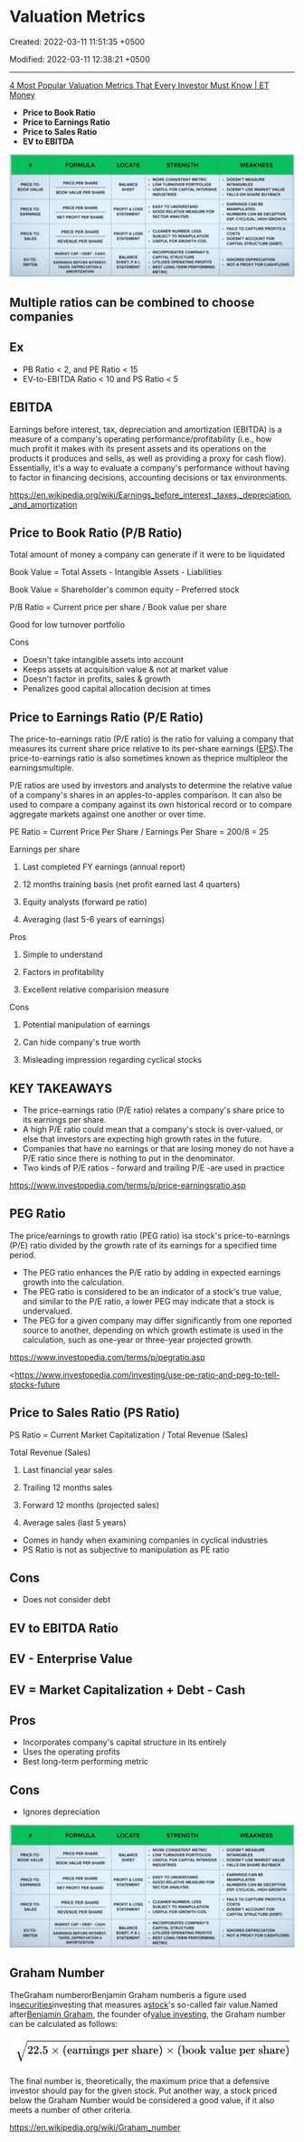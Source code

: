 # Valuation Metrics

Created: 2022-03-11 11:51:35 +0500

Modified: 2022-03-11 12:38:21 +0500

---

[4 Most Popular Valuation Metrics That Every Investor Must Know | ET Money](https://www.youtube.com/watch?v=kqNaY3woTeE)
-   **Price to Book Ratio**
-   **Price to Earnings Ratio**
-   **Price to Sales Ratio**
-   **EV to EBITDA**

![image](media/Market-Terms_Valuation-Metrics-image1.jpeg)

## Multiple ratios can be combined to choose companies

## Ex
-   PB Ratio < 2, and PE Ratio < 15
-   EV-to-EBITDA Ratio < 10 and PS Ratio < 5

## EBITDA

Earnings before interest, tax, depreciation and amortization (EBITDA) is a measure of a company's operating performance/profitability (i.e., how much profit it makes with its present assets and its operations on the products it produces and sells, as well as providing a proxy for cash flow). Essentially, it's a way to evaluate a company's performance without having to factor in financing decisions, accounting decisions or tax environments.

<https://en.wikipedia.org/wiki/Earnings_before_interest,_taxes,_depreciation,_and_amortization>

## Price to Book Ratio (P/B Ratio)

Total amount of money a company can generate if it were to be liquidated

Book Value = Total Assets - Intangible Assets - Liabilities

Book Value = Shareholder's common equity - Preferred stock

P/B Ratio = Current price per share / Book value per share

Good for low turnover portfolio

Cons
-   Doesn't take intangible assets into account
-   Keeps assets at acquisition value & not at market value
-   Doesn't factor in profits, sales & growth
-   Penalizes good capital allocation decision at times

## Price to Earnings Ratio (P/E Ratio)

The price-to-earnings ratio (P/E ratio) is the ratio for valuing a company that measures its current share price relative to its per-share earnings ([EPS](https://www.investopedia.com/terms/e/eps.asp)).The price-to-earnings ratio is also sometimes known as theprice multipleor the earningsmultiple.

P/E ratios are used by investors and analysts to determine the relative value of a company's shares in an apples-to-apples comparison. It can also be used to compare a company against its own historical record or to compare aggregate markets against one another or over time.

PE Ratio = Current Price Per Share / Earnings Per Share = 200/8 = 25

Earnings per share

1.  Last completed FY earnings (annual report)

2.  12 months training basis (net profit earned last 4 quarters)

3.  Equity analysts (forward pe ratio)

4.  Averaging (last 5-6 years of earnings)

Pros

1.  Simple to understand

2.  Factors in profitability

3.  Excellent relative comparision measure

Cons

1.  Potential manipulation of earnings

2.  Can hide company's true worth

3.  Misleading impression regarding cyclical stocks

## KEY TAKEAWAYS
-   The price-earnings ratio (P/E ratio) relates a company's share price to its earnings per share.
-   A high P/E ratio could mean that a company's stock is over-valued, or else that investors are expecting high growth rates in the future.
-   Companies that have no earnings or that are losing money do not have a P/E ratio since there is nothing to put in the denominator.
-   Two kinds of P/E ratios - forward and trailing P/E -are used in practice

<https://www.investopedia.com/terms/p/price-earningsratio.asp>

## PEG Ratio

The price/earnings to growth ratio (PEG ratio) isa stock's price-to-earnings (P/E) ratio divided by the growth rate of its earnings for a specified time period.


-   The PEG ratio enhances the P/E ratio by adding in expected earnings growth into the calculation.
-   The PEG ratio is considered to be an indicator of a stock's true value, and similar to the P/E ratio, a lower PEG may indicate that a stock is undervalued.
-   The PEG for a given company may differ significantly from one reported source to another, depending on which growth estimate is used in the calculation, such as one-year or three-year projected growth.

<https://www.investopedia.com/terms/p/pegratio.asp>

<https://www.investopedia.com/investing/use-pe-ratio-and-peg-to-tell-stocks-future

## Price to Sales Ratio (PS Ratio)

PS Ratio = Current Market Capitalization / Total Revenue (Sales)

Total Revenue (Sales)

1.  Last financial year sales

2.  Trailing 12 months sales

3.  Forward 12 months (projected sales)

4.  Average sales (last 5 years)


-   Comes in handy when examining companies in cyclical industries
-   PS Ratio is not as subjective to manipulation as PE ratio

## Cons
-   Does not consider debt

## EV to EBITDA Ratio

## EV - Enterprise Value

## EV = Market Capitalization + Debt - Cash

## Pros
-   Incorporates company's capital structure in its entirely
-   Uses the operating profits
-   Best long-term performing metric

## Cons
-   Ignores depreciation

![](media/Market-Terms_Valuation-Metrics-image1.jpeg)

## Graham Number

TheGraham numberorBenjamin Graham numberis a figure used in[securities](https://en.wikipedia.org/wiki/Securities)investing that measures a[stock](https://en.wikipedia.org/wiki/Stock)'s so-called fair value.Named after[Benjamin Graham](https://en.wikipedia.org/wiki/Benjamin_Graham), the founder of[value investing](https://en.wikipedia.org/wiki/Value_investing), the Graham number can be calculated as follows:

![image](media/Market-Terms_Valuation-Metrics-image2.jpg)

The final number is, theoretically, the maximum price that a defensive investor should pay for the given stock. Put another way, a stock priced below the Graham Number would be considered a good value, if it also meets a number of other criteria.

<https://en.wikipedia.org/wiki/Graham_number>
